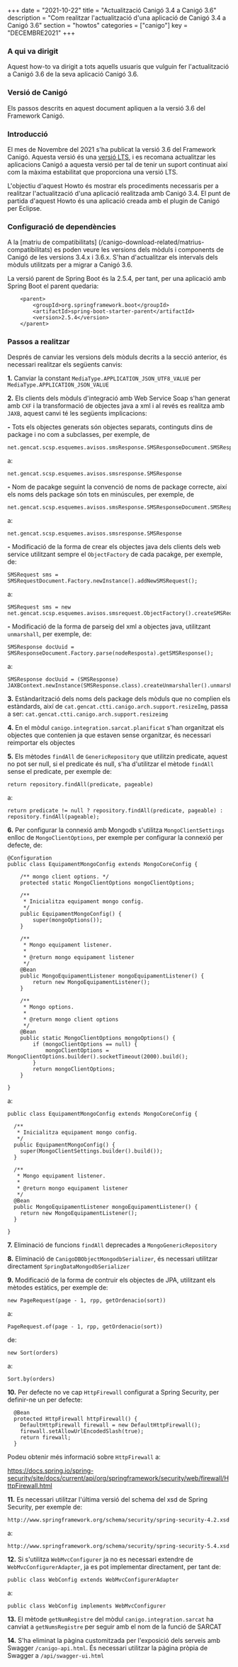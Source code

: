 +++
date        = "2021-10-22"
title       = "Actualització Canigó 3.4 a Canigó 3.6"
description = "Com realitzar l'actualització d'una aplicació de Canigó 3.4 a Canigó 3.6"
section     = "howtos"
categories  = ["canigo"]
key         = "DECEMBRE2021"
+++

### A qui va dirigit

Aquest how-to va dirigit a tots aquells usuaris que vulguin fer l'actualització a Canigó 3.6 de la seva aplicació Canigó 3.6.

### Versió de Canigó

Els passos descrits en aquest document apliquen a la versió 3.6 del Framework Canigó.

### Introducció

El mes de Novembre del 2021 s'ha publicat la versió 3.6 del Framework Canigó. Aquesta versió és una [versió LTS](/canigo/roadmap), i es recomana actualitzar les aplicacions Canigó a aquesta versió per tal de tenir un suport continuat així com la màxima estabilitat que proporciona una versió LTS.

L'objectiu d'aquest Howto és mostrar els procediments necessaris per a realitzar l'actualització d'una aplicació realitzada amb Canigó 3.4. El punt de partida d'aquest Howto és una aplicació creada amb el plugin de Canigó per Eclipse.

### Configuració de dependències

A la [matriu de compatibilitats] (/canigo-download-related/matrius-compatibilitats) es poden veure les versions dels mòduls i components de Canigó de les versions 3.4.x i 3.6.x. S'han d'actualitzar els intervals dels mòduls utilitzats per a migrar a Canigó 3.6.

La versió parent de Spring Boot és la 2.5.4, per tant, per una aplicació amb Spring Boot el parent quedaria:

```	
	<parent>
		<groupId>org.springframework.boot</groupId>
		<artifactId>spring-boot-starter-parent</artifactId>
		<version>2.5.4</version>
	</parent>
```

### Passos a realitzar 

Després de canviar les versions dels mòduls decrits a la secció anterior, és necessari realitzar els següents canvis:

**1.** Canviar la constant `MediaType.APPLICATION_JSON_UTF8_VALUE` per `MediaType.APPLICATION_JSON_VALUE`

**2.** Els clients dels mòduls d'integració amb Web Service Soap s'han generat amb `CXF` i la transformació de objectes java a xml i al revés es realitza amb `JAXB`, aquest canvi té les següents implicacions:


**-** Tots els objectes generats són objectes separats, continguts dins de package i no com a subclasses, per exemple, de 
  
```
net.gencat.scsp.esquemes.avisos.smsResponse.SMSResponseDocument.SMSResponse
```
  
a:
  
```
net.gencat.scsp.esquemes.avisos.smsresponse.SMSResponse
```
  
**-** Nom de pacakge seguint la convenció de noms de package correcte, així els noms dels package són tots en minúscules, per exemple, de
  
```
net.gencat.scsp.esquemes.avisos.smsResponse.SMSResponseDocument.SMSResponse
```
  
a: 
 
```
net.gencat.scsp.esquemes.avisos.smsresponse.SMSResponse
```

**-** Modificació de la forma de crear els objectes java dels clients dels web service utilitzant sempre el `ObjectFactory` de cada pacakge, per exemple, de:

```
SMSRequest sms = SMSRequestDocument.Factory.newInstance().addNewSMSRequest();
```

a:

```
SMSRequest sms = new net.gencat.scsp.esquemes.avisos.smsrequest.ObjectFactory().createSMSRequest();
```

**-** Modificació de la forma de parseig del xml a objectes java, utilitzant `unmarshall`, per exemple, de:

```
SMSResponse docUuid = SMSResponseDocument.Factory.parse(nodeResposta).getSMSResponse();
```

a:

```
SMSResponse docUuid = (SMSResponse) JAXBContext.newInstance(SMSResponse.class).createUnmarshaller().unmarshal(nodeResposta);
```

**3.** Estàndarització dels noms dels package dels mòduls que no complien els estàndards, així de `cat.gencat.ctti.canigo.arch.support.resizeImg`, passa a ser: `cat.gencat.ctti.canigo.arch.support.resizeimg`

**4.** En el mòdul `canigo.integration.sarcat.planificat` s'han organitzat els objectes que contenien ja que estaven sense organitzar, és necessari reimportar els objectes

**5.** Els mètodes `findAll` de `GenericRepository` que utilitzin predicate, aquest no pot ser null, si el predicate és null, s'ha d'utilitzar el mètode `findAll` sense el predicate, per exemple de:

```
return repository.findAll(predicate, pageable)
```

a:

```
return predicate != null ? repository.findAll(predicate, pageable) : repository.findAll(pageable);
```

**6.** Per configurar la connexió amb Mongodb s'utilitza `MongoClientSettings` enlloc de `MongoClientOptions`, per exemple per configurar la connexió per defecte, de:

```
@Configuration
public class EquipamentMongoConfig extends MongoCoreConfig {

	/** mongo client options. */
	protected static MongoClientOptions mongoClientOptions;

	/**
	 * Inicialitza equipament mongo config.
	 */
	public EquipamentMongoConfig() {
		super(mongoOptions());
	}

	/**
	 * Mongo equipament listener.
	 *
	 * @return mongo equipament listener
	 */
	@Bean
	public MongoEquipamentListener mongoEquipamentListener() {
		return new MongoEquipamentListener();
	}

	/**
	 * Mongo options.
	 *
	 * @return mongo client options
	 */
	@Bean
	public static MongoClientOptions mongoOptions() {
		if (mongoClientOptions == null) {
			mongoClientOptions = MongoClientOptions.builder().socketTimeout(2000).build();
		}
		return mongoClientOptions;
	}

}
```

a:

```
public class EquipamentMongoConfig extends MongoCoreConfig {

  /**
   * Inicialitza equipament mongo config.
   */
  public EquipamentMongoConfig() {
    super(MongoClientSettings.builder().build());
  }

  /**
   * Mongo equipament listener.
   *
   * @return mongo equipament listener
   */
  @Bean
  public MongoEquipamentListener mongoEquipamentListener() {
    return new MongoEquipamentListener();
  }

}
```

**7.** Eliminació de funcions `findAll` deprecades a `MongoGenericRepository`

**8.** Eliminació de `CanigoDBObjectMongodbSerializer`, és necessari utilitzar directament `SpringDataMongodbSerializer`

**9.** Modificació de la forma de contruir els objectes de JPA, utilitzant els mètodes estàtics, per exemple de:

```
new PageRequest(page - 1, rpp, getOrdenacio(sort))
```

a:

```
PageRequest.of(page - 1, rpp, getOrdenacio(sort))
```

de:

```
new Sort(orders)
```

a:

```
Sort.by(orders)
```

**10.** Per defecte no ve cap `HttpFirewall` configurat a Spring Security, per definir-ne un per defecte:

```
  @Bean
  protected HttpFirewall httpFirewall() {
    DefaultHttpFirewall firewall = new DefaultHttpFirewall();
    firewall.setAllowUrlEncodedSlash(true);
    return firewall;
  }
```

Podeu obtenir més informació sobre `HttpFirewall` a:

https://docs.spring.io/spring-security/site/docs/current/api/org/springframework/security/web/firewall/HttpFirewall.html

**11.** Es necessari utilitzar l'última versió del schema del xsd de Spring Security, per exemple de:

```
http://www.springframework.org/schema/security/spring-security-4.2.xsd
```

a:

```
http://www.springframework.org/schema/security/spring-security-5.4.xsd
```

**12.** Si s'utilitza `WebMvcConfigurer` ja no es necessari extendre de `WebMvcConfigurerAdapter`, ja es pot implementar directament, per tant de:

```
public class WebConfig extends WebMvcConfigurerAdapter
```

a:

```
public class WebConfig implements WebMvcConfigurer
```

**13.** El mètode `getNumRegistre` del mòdul `canigo.integration.sarcat` ha canviat a `getNumsRegistre` per seguir amb el nom de la funció de SARCAT

**14.** S'ha eliminat la pàgina customitzada per l'exposició dels serveis amb Swagger `/canigo-api.html`. És necessari utilitzar la pàgina pròpia de Swagger a `/api/swagger-ui.html`
